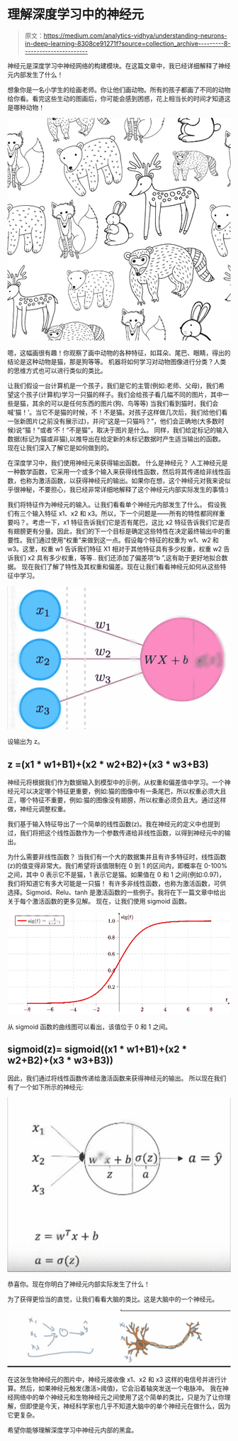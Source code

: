# 理解深度学习中的神经元

> 原文：<https://medium.com/analytics-vidhya/understanding-neurons-in-deep-learning-8308ce91271f?source=collection_archive---------8----------------------->

神经元是深度学习中神经网络的构建模块。在这篇文章中，我已经详细解释了神经元内部发生了什么！

想象你是一名小学生的绘画老师。你让他们画动物。所有的孩子都画了不同的动物给你看。看完这些生动的图画后，你可能会感到困惑，花上相当长的时间才知道这是哪种动物！

![](img/c7a333dea7d3e75ef15bd1a3686069e4.png)

嗯，这幅画很有趣！你观察了画中动物的各种特征，如耳朵、尾巴、眼睛，得出的结论是这种动物是猫，那是狗等等。
机器将如何学习对动物图像进行分类？人类的思维方式也可以进行类似的类比。

让我们假设一台计算机是一个孩子，我们是它的主管(例如:老师、父母)，我们希望这个孩子(计算机)学习一只猫的样子。我们会给孩子看几幅不同的图片，其中一些是猫，其余的可以是任何东西的图片(狗、鸟等等)
当我们看到猫时，我们会喊‘猫！’。当它不是猫的时候，不！不是猫。对孩子这样做几次后，我们给他们看一张新图片(之前没有展示过)，并问“这是一只猫吗？”，他们会正确地(大多数时候)说“猫！”或者‘不！“不是猫”，取决于图片是什么。
同样，我们给定标记的输入数据(标记为猫或非猫),以推导出在给定新的未标记数据时产生适当输出的函数。
现在让我们深入了解它是如何做到的。

在深度学习中，我们使用神经元来获得输出函数。
什么是神经元？
人工神经元是一种数学函数，它采用一个或多个输入来获得线性函数，然后将其传递给非线性函数，也称为激活函数，以获得神经元的输出。如果你在想，这个神经元对我来说似乎很神秘，不要担心，我已经非常详细地解释了这个神经元内部实际发生的事情:)

我们将特征作为神经元的输入。让我们看看单个神经元内部发生了什么。
假设我们有三个输入特征 x1、x2 和 x3。所以，下一个问题是——所有的特性都同样重要吗？。考虑一下，x1 特征告诉我们它是否有尾巴，这比 x2 特征告诉我们它是否有翅膀更有分量。因此，我们的下一个目标是确定这些特性在决定最终输出中的重要性。我们通过使用“权重”来做到这一点。假设每个特征的权重为 w1、w2 和 w3。这里，权重 w1 告诉我们特征 X1 相对于其他特征具有多少权重，权重 w2 告诉我们 x2 具有多少权重，等等..
我们还添加了偏差项“b ”,这有助于更好地拟合数据。
现在我们了解了特性及其权重和偏差。现在让我们看看神经元如何从这些特征中学习。

![](img/e896a6b5ce71f205667a3c33dc18b76b.png)

设输出为 z。

## z =(x1 * w1+B1)+(x2 * w2+B2)+(x3 * w3+B3)

神经元将根据我们作为数据输入到模型中的示例，从权重和偏差值中学习。一个神经元可以决定哪个特征更重要，例如:猫的图像中有一条尾巴，所以权重必须大且正，哪个特征不重要，例如:猫的图像没有翅膀，所以权重必须负且大。通过这样做，神经元调整权重。

我们基于输入特征导出了一个简单的线性函数(z)。我在神经元的定义中也提到过，我们将把这个线性函数作为一个参数传递给非线性函数，以得到神经元中的输出。

为什么需要非线性函数？
当我们有一个大的数据集并且有许多特征时，线性函数(z)的值变得非常大。我们希望将该值限制在 0 到 1 的区间内，即概率在 0-100%之间，其中 0 表示它不是猫，1 表示它是猫。如果值在 0 和 1 之间(例如:0.97)，我们将知道它有多大可能是一只猫！
有许多非线性函数，也称为激活函数，可供选择。Sigmoid、Relu、tanh 是激活函数的一些例子。我将在下一篇文章中给出关于每个激活函数的更多见解。
现在，让我们使用 sigmoid 函数。

![](img/131c634f76a732e08eb5eb6271769929.png)

从 sigmoid 函数的曲线图可以看出，该值位于 0 和 1 之间。

## sigmoid(z)= sigmoid((x1 * w1+B1)+(x2 * w2+B2)+(x3 * w3+B3))

因此，我们通过将线性函数传递给激活函数来获得神经元的输出。
所以现在我们有了一个如下所示的神经元:

![](img/5027fe8eb5e98d84e83cff1a9a5223c3.png)

恭喜你。现在你明白了神经元内部实际发生了什么！

为了获得更恰当的直觉，让我们看看大脑的类比。这是大脑中的一个神经元。

![](img/dd9816d85cbbe3902217d4402af26ab6.png)

在这张生物神经元的图片中，神经元接收像 x1、x2 和 x3 这样的电信号并进行计算。然后，如果神经元触发(激活>阈值)，它会沿着轴突发送一个电脉冲。
我在神经网络中的单个神经元和生物神经元之间使用了这个简单的类比，只是为了让你理解，但即使是今天，神经科学家也几乎不知道大脑中的单个神经元在做什么，因为它更复杂。

希望你能够理解深度学习中神经元内部的黑盒。